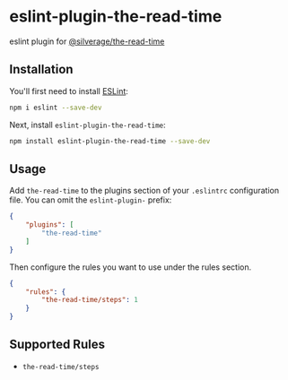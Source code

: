 # eslint-plugin-the-read-time

eslint plugin for [@silverage/the-read-time](https://github.com/yuhongda/the-read-time)

## Installation

You'll first need to install [ESLint](https://eslint.org/):

```sh
npm i eslint --save-dev
```

Next, install `eslint-plugin-the-read-time`:

```sh
npm install eslint-plugin-the-read-time --save-dev
```

## Usage

Add `the-read-time` to the plugins section of your `.eslintrc` configuration file. You can omit the `eslint-plugin-` prefix:

```json
{
    "plugins": [
        "the-read-time"
    ]
}
```

Then configure the rules you want to use under the rules section.

```json
{
    "rules": {
        "the-read-time/steps": 1
    }
}
```

## Supported Rules

* `the-read-time/steps`

